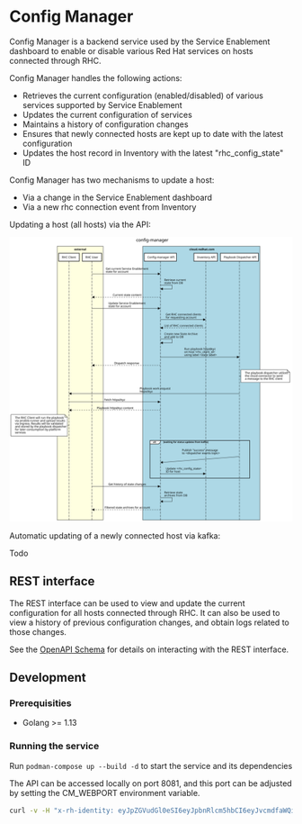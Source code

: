 # Config Manager

Config Manager is a backend service used by the Service Enablement dashboard to enable or disable various Red Hat services on hosts connected through RHC.

Config Manager handles the following actions:

- Retrieves the current configuration (enabled/disabled) of various services supported by Service Enablement
- Updates the current configuration of services
- Maintains a history of configuration changes
- Ensures that newly connected hosts are kept up to date with the latest configuration
- Updates the host record in Inventory with the latest "rhc_config_state" ID

Config Manager has two mechanisms to update a host:

- Via a change in the Service Enablement dashboard
- Via a new rhc connection event from Inventory

Updating a host (all hosts) via the API:

![Sequence diagram](./docs/config_manager_api.svg)

Automatic updating of a newly connected host via kafka:

Todo

## REST interface

The REST interface can be used to view and update the current configuration for all hosts connected through RHC. It can also be used to view a history of previous configuration changes, and obtain logs related to those changes.

See the [OpenAPI Schema](./schema/api.spec.yaml) for details on interacting with the REST interface.

## Development

### Prerequisities

- Golang >= 1.13

### Running the service

Run `podman-compose up --build -d` to start the service and its dependencies

The API can be accessed locally on port 8081, and this port can be adjusted by setting the CM_WEBPORT environment variable.

```sh
curl -v -H "x-rh-identity: eyJpZGVudGl0eSI6eyJpbnRlcm5hbCI6eyJvcmdfaWQiOiI1MzE4MjkwIn0sImFjY291bnRfbnVtYmVyIjoiOTAxNTc4IiwidXNlciI6e30sInR5cGUiOiJVc2VyIn19Cg==" http://localhost:8081/states/current
```
